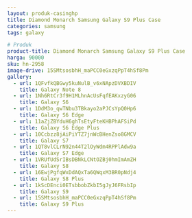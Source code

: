 ```yaml
---
layout: produk-casinghp
title: Diamond Monarch Samsung Galaxy S9 Plus Case
categories: samsung
tags: galaxy

# Produk
product-title: Diamond Monarch Samsung Galaxy S9 Plus Case
harga: 90000
sku: hn-2958
image-drive: 15SMtsosbhH_maPCC0eGxzqPpT4hSf8Pm
gallery:
  - url: 1QFvfkQBGwy5kuNulB_v6xNApzDVXBDIV
    title: Galaxy Note 8
  - url: 1Nh6RtCr3f9H1MLhnAcUsFqfEAKxzyG06
    title: Galaxy S6
  - url: 1DdM3o_qwTNbu3TBkayo2aPJCsYpQ0Hp6
    title: Galaxy S6 Edge
  - url: 11aZjZBYduH6ghTsEtyFteKHBPhAFSiPd
    title: Galaxy S6 Edge Plus
  - url: 10Ccbzz8jAiPiYTZ7jnWcBHenZso8GMCV
    title: Galaxy S7
  - url: 1QT8vlCLrN92n44T2lOyWdm4RPPlAdw9a
    title: Galaxy S7 Edge
  - url: 1VRUfUdSrIBsDBNkLCNtOZBj0hmImAmZH
    title: Galaxy S8
  - url: 16EwjPgfqWxDdAQxTa6QWqxM3BR0pNdj4
    title: Galaxy S8 Plus
  - url: 1kScDEnci0ETsbbobZkbI5gJyJ6FRsbIp
    title: Galaxy S9
  - url: 15SMtsosbhH_maPCC0eGxzqPpT4hSf8Pm
    title: Galaxy S9 Plus
---
```

